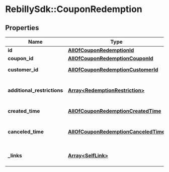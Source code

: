 # RebillySdk::CouponRedemption

## Properties
Name | Type | Description | Notes
------------ | ------------- | ------------- | -------------
**id** | [**AllOfCouponRedemptionId**](AllOfCouponRedemptionId.md) |  | [optional] 
**coupon_id** | [**AllOfCouponRedemptionCouponId**](AllOfCouponRedemptionCouponId.md) | Coupon&#x27;s ID. | [optional] 
**customer_id** | [**AllOfCouponRedemptionCustomerId**](AllOfCouponRedemptionCustomerId.md) | Customer&#x27;s ID. | [optional] 
**additional_restrictions** | [**Array&lt;RedemptionRestriction&gt;**](RedemptionRestriction.md) | Additional restrictions for coupon&#x27;s redemptions. | [optional] 
**created_time** | [**AllOfCouponRedemptionCreatedTime**](AllOfCouponRedemptionCreatedTime.md) | Coupon redeem time. | [optional] 
**canceled_time** | [**AllOfCouponRedemptionCanceledTime**](AllOfCouponRedemptionCanceledTime.md) | Coupon redemption canceled time. | [optional] 
**_links** | [**Array&lt;SelfLink&gt;**](SelfLink.md) | The links related to resource. | [optional] 

